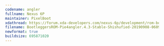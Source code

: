 ```yaml
---
codename: angler
fullname: Nexus 6P
maintainer: PixelBoot
xdathread: https://forum.xda-developers.com/nexus-6p/development/rom-bootleggersrom-4-2-unshishufied-t3945699
filename: BootleggersROM-Pie4angler.4.3-Stable-Shishufied-20190908-060952.zip
newformat: true
buildsize: 695871020
---
```

